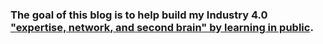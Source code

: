 ### The goal of this blog is to help build my Industry 4.0 ["expertise, network, and second brain" by learning in public](https://www.swyx.io/learn-in-public/).
